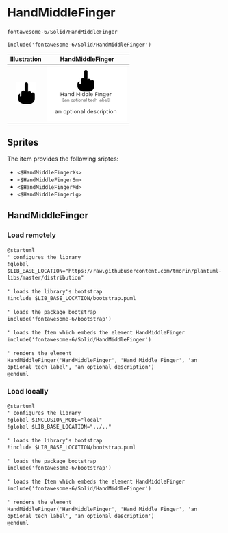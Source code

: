 # HandMiddleFinger


```text
fontawesome-6/Solid/HandMiddleFinger
```

```text
include('fontawesome-6/Solid/HandMiddleFinger')
```



| Illustration | HandMiddleFinger |
| :---: | :---: |
| ![illustration for Illustration](../../fontawesome-6/Solid/HandMiddleFinger.png) | ![illustration for HandMiddleFinger](../../fontawesome-6/Solid/HandMiddleFinger.Local.png) |



## Sprites
The item provides the following sriptes:

- `<$HandMiddleFingerXs>`
- `<$HandMiddleFingerSm>`
- `<$HandMiddleFingerMd>`
- `<$HandMiddleFingerLg>`





## HandMiddleFinger

### Load remotely
```plantuml
@startuml
' configures the library
!global $LIB_BASE_LOCATION="https://raw.githubusercontent.com/tmorin/plantuml-libs/master/distribution"

' loads the library's bootstrap
!include $LIB_BASE_LOCATION/bootstrap.puml

' loads the package bootstrap
include('fontawesome-6/bootstrap')

' loads the Item which embeds the element HandMiddleFinger
include('fontawesome-6/Solid/HandMiddleFinger')

' renders the element
HandMiddleFinger('HandMiddleFinger', 'Hand Middle Finger', 'an optional tech label', 'an optional description')
@enduml
```

### Load locally
```plantuml
@startuml
' configures the library
!global $INCLUSION_MODE="local"
!global $LIB_BASE_LOCATION="../.."

' loads the library's bootstrap
!include $LIB_BASE_LOCATION/bootstrap.puml

' loads the package bootstrap
include('fontawesome-6/bootstrap')

' loads the Item which embeds the element HandMiddleFinger
include('fontawesome-6/Solid/HandMiddleFinger')

' renders the element
HandMiddleFinger('HandMiddleFinger', 'Hand Middle Finger', 'an optional tech label', 'an optional description')
@enduml
```

